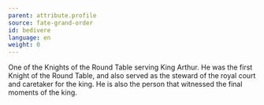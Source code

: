 ```yaml
---
parent: attribute.profile
source: fate-grand-order
id: bedivere
language: en
weight: 0
---
```


One of the Knights of the Round Table serving King Arthur.
He was the first Knight of the Round Table, and also served as the steward of the royal court and caretaker for the king.
He is also the person that witnessed the final moments of the king.
